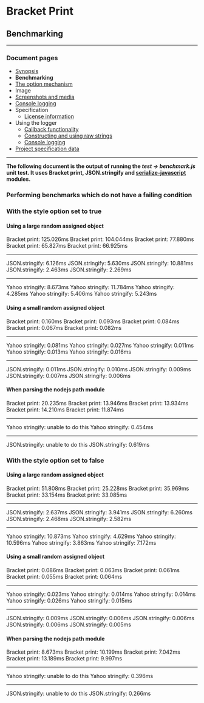 # Bracket Print
## Benchmarking


---
### Document pages
* [Synopsis](https://github.com/restarian/bracket_print/blob/master/docs/README.md)
* **Benchmarking**
* [The option mechanism](https://github.com/restarian/bracket_print/blob/master/docs/options.md)
* Image
* [Screenshots and media](https://github.com/restarian/bracket_print/blob/master/docs/screenshot.md)
* [Console logging](https://github.com/restarian/bracket_print/blob/master/docs/style_map.md)
* Specification
  * [License information](https://github.com/restarian/bracket_print/blob/master/docs/specification/license.md)
* Using the logger
  * [Callback functionality](https://github.com/restarian/bracket_print/blob/master/docs/using_the_logger/as_callback.md)
  * [Constructing and using raw strings](https://github.com/restarian/bracket_print/blob/master/docs/using_the_logger/as_string.md)
  * [Console logging](https://github.com/restarian/bracket_print/blob/master/docs/using_the_logger/as_logger.md)
* [Project specification data](https://github.com/restarian/bracket_print/blob/master/docs/specification/specification.md)

---
**The following document is the output of running the *test -> benchmark.js* unit test. It uses Bracket print, JSON.stringify and [serialize-javascript](https://www.npmjs.com/package/serialize-javascript) modules.**


### Performing benchmarks which do not have a failing condition
### With the style option set to true
#### Using a large random assigned object
Bracket print: 125.026ms
Bracket print: 104.044ms
Bracket print: 77.880ms
Bracket print: 65.827ms
Bracket print: 66.925ms

-----------------------------
JSON.stringify: 6.126ms
JSON.stringify: 5.630ms
JSON.stringify: 10.881ms
JSON.stringify: 2.463ms
JSON.stringify: 2.269ms

-----------------------------
Yahoo stringify: 8.673ms
Yahoo stringify: 11.784ms
Yahoo stringify: 4.285ms
Yahoo stringify: 5.406ms
Yahoo stringify: 5.243ms

#### Using a small random assigned object
Bracket print: 0.160ms
Bracket print: 0.093ms
Bracket print: 0.084ms
Bracket print: 0.067ms
Bracket print: 0.082ms

-----------------------------
Yahoo stringify: 0.081ms
Yahoo stringify: 0.027ms
Yahoo stringify: 0.011ms
Yahoo stringify: 0.013ms
Yahoo stringify: 0.016ms

-----------------------------
JSON.stringify: 0.011ms
JSON.stringify: 0.010ms
JSON.stringify: 0.009ms
JSON.stringify: 0.007ms
JSON.stringify: 0.006ms

#### When parsing the nodejs path module

Bracket print: 20.235ms
Bracket print: 13.946ms
Bracket print: 13.934ms
Bracket print: 14.210ms
Bracket print: 11.874ms

-----------------------------
Yahoo stringify: unable to do this
Yahoo stringify: 0.454ms

-----------------------------
JSON.stringify: unable to do this
JSON.stringify: 0.619ms


### With the style option set to false
#### Using a large random assigned object

Bracket print: 51.808ms
Bracket print: 25.228ms
Bracket print: 35.969ms
Bracket print: 33.154ms
Bracket print: 33.085ms

-----------------------------
JSON.stringify: 2.637ms
JSON.stringify: 3.941ms
JSON.stringify: 6.260ms
JSON.stringify: 2.468ms
JSON.stringify: 2.582ms

-----------------------------
Yahoo stringify: 10.873ms
Yahoo stringify: 4.629ms
Yahoo stringify: 10.596ms
Yahoo stringify: 3.863ms
Yahoo stringify: 7.172ms

#### Using a small random assigned object
Bracket print: 0.086ms
Bracket print: 0.063ms
Bracket print: 0.061ms
Bracket print: 0.055ms
Bracket print: 0.064ms

-----------------------------
Yahoo stringify: 0.023ms
Yahoo stringify: 0.014ms
Yahoo stringify: 0.014ms
Yahoo stringify: 0.026ms
Yahoo stringify: 0.015ms

-----------------------------
JSON.stringify: 0.009ms
JSON.stringify: 0.006ms
JSON.stringify: 0.006ms
JSON.stringify: 0.006ms
JSON.stringify: 0.005ms

#### When parsing the nodejs path module

Bracket print: 8.673ms
Bracket print: 10.199ms
Bracket print: 7.042ms
Bracket print: 13.189ms
Bracket print: 9.997ms

-----------------------------
Yahoo stringify: unable to do this
Yahoo stringify: 0.396ms

-----------------------------
JSON.stringify: unable to do this
JSON.stringify: 0.266ms
		 
